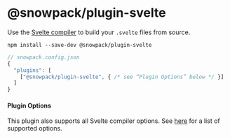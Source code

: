 # @snowpack/plugin-svelte

Use the [Svelte compiler](https://svelte.dev/docs#Compile_time) to build your `.svelte` files from source.

```
npm install --save-dev @snowpack/plugin-svelte
```

```js
// snowpack.config.json
{
  "plugins": [
    ["@snowpack/plugin-svelte", { /* see “Plugin Options” below */ }]
  ]
}
```

#### Plugin Options

This plugin also supports all Svelte compiler options. See [here](https://svelte.dev/docs#svelte_compile) for a list of supported options.
